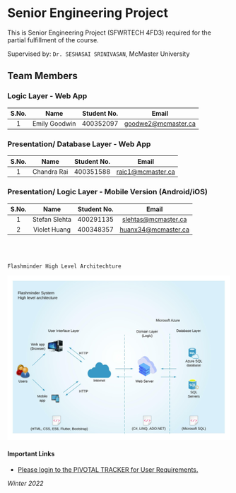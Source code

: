 # Senior Engineering Project
This is Senior Engineering Project (SFWRTECH 4FD3) required for the partial fulfillment of the course.

Supervised by: `Dr. SESHASAI SRINIVASAN`, McMaster University

## Team Members

### Logic Layer - Web App

| S.No.  | Name           	             | Student No. | Email		                         |
|:------:|:-----------------------------:|:-----------:| :-------------------------------: |
| 1      | Emily Goodwin                 | 400352097   | goodwe2@mcmaster.ca               |


### Presentation/ Database Layer - Web App

| S.No.  | Name           	   | Student No. | Email		                         |
|:------:|:-------------------:|:-----------:| :-------------------------------: |
| 1      | Chandra Rai         | 400351588   | raic1@mcmaster.ca                 |


### Presentation/ Logic Layer - Mobile Version (Android/iOS)

| S.No.  | Name           	             | Student No. | Email		                         |
|:------:|:-----------------------------:|:-----------:| :-------------------------------: |
| 1      | Stefan Slehta                 |  400291135  | slehtas@mcmaster.ca               |
| 2      | Violet Huang                  |  400348357  | huanx34@mcmaster.ca               |

<br/><br/>

```
Flashminder High Level Architechture
```
![alt text](https://github.com/ChandraRai/senior-engineering-project/blob/main/Flashminder.jpeg)

#### Important Links
* [Please login to the PIVOTAL TRACKER for User Requirements.](https://www.pivotaltracker.com/n/projects/2549365)


_Winter 2022_
